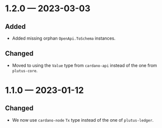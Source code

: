 
<a id='changelog-1.2.0'></a>
# 1.2.0 — 2023-03-03

## Added

- Added missing orphan `OpenApi.ToSchema` instances.

## Changed

- Moved to using the `Value` type from `cardano-api` instead of the one from `plutus-core`.

<a id='changelog-1.1.0'></a>
# 1.1.0 — 2023-01-12

## Changed

- We now use `cardano-node` `Tx` type instead of the one of `plutus-ledger`.
